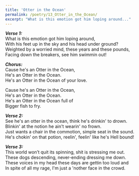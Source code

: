 ```yaml
---
title: 'Otter in the Ocean'
permalink: /poetry/13_Otter_in_the_Ocean/
excerpt: "What is this emotion got him loping around..."
---
```


***Verse 1:*** \
  What is this emotion got him loping around, \
  With his feet up in the sky and his head under ground? \
  Weighted by a worried mind, these years and these pounds, \
  Facing down the breakers, see him swimmin out! 

***Chorus:*** \
  Cause he's an Otter in the Ocean, \
  He's an Otter in the Ocean. \
  He's an Otter in the Ocean of your love.

  Cause he's an Otter in the Ocean, \
  He's an Otter in the Ocean. \
  He's an Otter in the Ocean full of \
  Bigger fish to fry.

***Verse 2:*** \
  See he's an otter in the ocean, think he's drinkin' to drown. \
  Blinkin' at the notion he ain't wearin' no frown. \
  Just wants a chair in the commotion, simple seat in the sound. \
  He's chokin' on that potion, reelin', feelin' like he's Hell bound!

***Verse 3:*** \
  This world won’t quit its spinning, shit is stressing me out. \
  These dogs descending, never-ending dressing me down. \
  These voices in my head these days are gettin too loud and \
  In spite of all my rage, I'm just a 'nother face in the crowd.